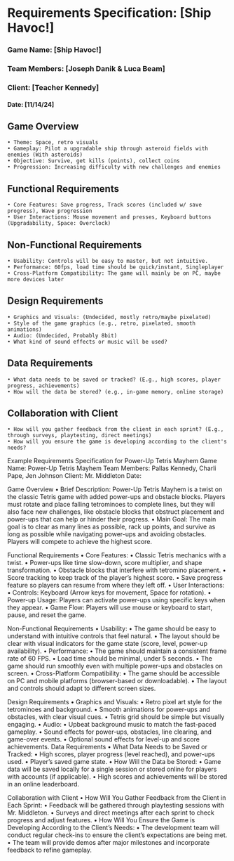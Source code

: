 # Requirements Specification: [Ship Havoc!]

### Game Name: [Ship Havoc!]
### Team Members: [Joseph Danik & Luca Beam]
### Client: [Teacher Kennedy]
#### Date: [11/14/24]

## Game Overview
``` Genre: Arcade-style, action, rogue like
• Theme: Space, retro visuals
• Gameplay: Pilot a upgradable ship through asteroid fields with enemies (With asteroids)
• Objective: Survive, get kills (points), collect coins
• Progression: Increasing difficulty with new challenges and enemies 
```

## Functional Requirements
```
• Core Features: Save progress, Track scores (included w/ save progress), Wave progression
• User Interactions: Mouse movement and presses, Keyboard buttons (Upgradability, Space: Overclock)
```
## Non-Functional Requirements
```
• Usability: Controls will be easy to master, but not intuitive.
• Performance: 60fps, load time should be quick/instant, Singleplayer
• Cross-Platform Compatibility: The game will mainly be on PC, maybe more devices later
```
## Design Requirements
```
• Graphics and Visuals: (Undecided, mostly retro/maybe pixelated)
• Style of the game graphics (e.g., retro, pixelated, smooth animations)
• Audio: (Undecided, Probably 8bit)
• What kind of sound effects or music will be used?
```
## Data Requirements
```
• What data needs to be saved or tracked? (E.g., high scores, player progress, achievements)
• How will the data be stored? (e.g., in-game memory, online storage)
```

## Collaboration with Client
```
• How will you gather feedback from the client in each sprint? (E.g., through surveys, playtesting, direct meetings)
• How will you ensure the game is developing according to the client's needs?
```



Example Requirements Specification for Power-Up Tetris Mayhem
Game Name: Power-Up Tetris Mayhem
Team Members: Pallas Kennedy, Charli Pape, Jen Johnson
Client: Mr. Middleton
Date:

Game Overview
	•	Brief Description: Power-Up Tetris Mayhem is a twist on the classic Tetris game with added power-ups and obstacle blocks. Players must rotate and place falling tetrominoes to complete lines, but they will also face new challenges, like obstacle blocks that obstruct placement and power-ups that can help or hinder their progress.
	•	Main Goal: The main goal is to clear as many lines as possible, rack up points, and survive as long as possible while navigating power-ups and avoiding obstacles. Players will compete to achieve the highest score.

Functional Requirements
	•	Core Features:
	•	Classic Tetris mechanics with a twist.
	•	Power-ups like time slow-down, score multiplier, and shape transformation.
	•	Obstacle blocks that interfere with tetromino placement.
	•	Score tracking to keep track of the player’s highest score.
	•	Save progress feature so players can resume from where they left off.
	•	User Interactions:
	•	Controls: Keyboard (Arrow keys for movement, Space for rotation).
	•	Power-up Usage: Players can activate power-ups using specific keys when they appear.
	•	Game Flow: Players will use mouse or keyboard to start, pause, and reset the game.

Non-Functional Requirements
	•	Usability:
	•	The game should be easy to understand with intuitive controls that feel natural.
	•	The layout should be clear with visual indicators for the game state (score, level, power-up availability).
	•	Performance:
	•	The game should maintain a consistent frame rate of 60 FPS.
	•	Load time should be minimal, under 5 seconds.
	•	The game should run smoothly even with multiple power-ups and obstacles on screen.
	•	Cross-Platform Compatibility:
	•	The game should be accessible on PC and mobile platforms (browser-based or downloadable).
	•	The layout and controls should adapt to different screen sizes.

Design Requirements
	•	Graphics and Visuals:
	•	Retro pixel art style for the tetrominoes and background.
	•	Smooth animations for power-ups and obstacles, with clear visual cues.
	•	Tetris grid should be simple but visually engaging.
	•	Audio:
	•	Upbeat background music to match the fast-paced gameplay.
	•	Sound effects for power-ups, obstacles, line clearing, and game-over events.
	•	Optional sound effects for level-up and score achievements.
Data Requirements
	•	What Data Needs to be Saved or Tracked:
	•	High scores, player progress (level reached), and power-ups used.
	•	Player’s saved game state.
	•	How Will the Data be Stored:
	•	Game data will be saved locally for a single session or stored online for players with accounts (if applicable).
	•	High scores and achievements will be stored in an online leaderboard.

Collaboration with Client
	•	How Will You Gather Feedback from the Client in Each Sprint:
	•	Feedback will be gathered through playtesting sessions with Mr. Middleton.
	•	Surveys and direct meetings after each sprint to check progress and adjust features.
	•	How Will You Ensure the Game is Developing According to the Client’s Needs:
	•	The development team will conduct regular check-ins to ensure the client’s expectations are being met.
	•	The team will provide demos after major milestones and incorporate feedback to refine gameplay.

